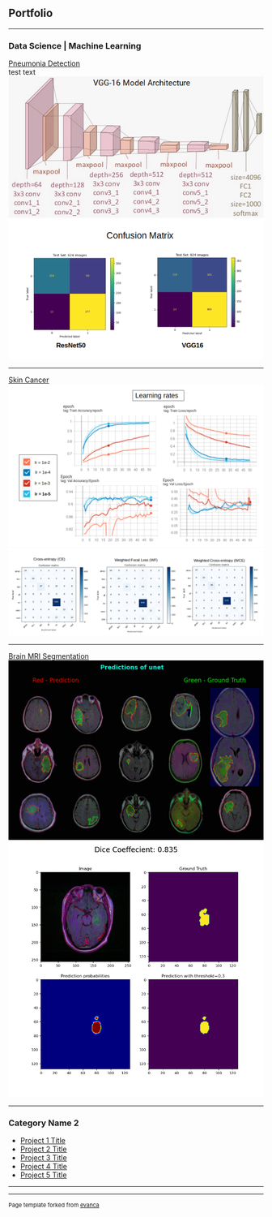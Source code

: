 ## Portfolio

---

### Data Science | Machine Learning

[Pneumonia Detection](https://github.com/Nishita-Kapoor/pneumonia_detection_xrays)
<br>
test text
<img src="images/vgg16.png?raw=true"/>
<img src="images/confusion_matrices.png?raw=true"/>

---
[Skin Cancer](https://github.com/Nishita-Kapoor/skin_cancer)
<br>
<img src="images/learning_rates.png?raw=true"/>
<br>
<img src="images/Confusion_matrices.png?raw=true"/>

---
[Brain MRI Segmentation](https://github.com/Nishita-Kapoor/brain_mri_segmentation)
<br>
<img src="images/predictions.gif?raw=true"/>
<br>
<img src="images/prediction.png?raw=true"/>

---

### Category Name 2

- [Project 1 Title](http://example.com/)
- [Project 2 Title](http://example.com/)
- [Project 3 Title](http://example.com/)
- [Project 4 Title](http://example.com/)
- [Project 5 Title](http://example.com/)

---




---
<p style="font-size:11px">Page template forked from <a href="https://github.com/evanca/quick-portfolio">evanca</a></p>
<!-- Remove above link if you don't want to attibute -->
